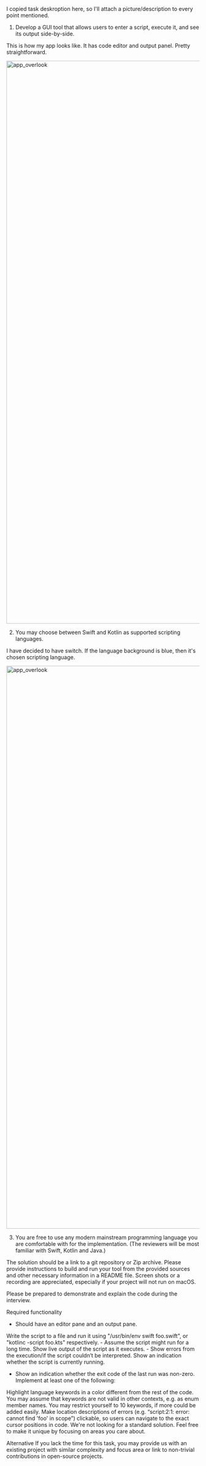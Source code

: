 I copied task deskroption here, so I'll attach a picture/description to every point mentioned.

1. Develop a GUI tool that allows users to enter a script, execute it, and see its output side-by-side. 

This is how my app looks like. It has code editor and output panel. Pretty straightforward.

<img width="1469" alt="app_overlook" src="https://github.com/user-attachments/assets/9e7546ea-e514-48b2-962e-795e955a1952">

2. You may choose between Swift and Kotlin as supported scripting languages.

I have decided to have switch. If the language background is blue, then it's chosen scripting language.

<img width="1469" alt="app_overlook" src="https://github.com/user-attachments/assets/cb5e4b59-e073-4153-8859-ad8918fbee07">

3. You are free to use any modern mainstream programming language you are comfortable with for the implementation. (The reviewers will be most familiar with Swift, Kotlin and Java.) 

The solution should be a link to a git repository or Zip archive. Please provide instructions to build and run your tool from the provided sources and other necessary information in a README file.
Screen shots or a recording are appreciated, especially if your project will not run on macOS.

Please be prepared to demonstrate and explain the code during the interview.

Required functionality
- Should have an editor pane and an output pane.

Write the script to a file and run it using "/usr/bin/env swift foo.swift", or "kotlinc -script foo.kts" respectively. - Assume the script might run for a long time.
Show live output of the script as it executes. - Show errors from the execution/if the script couldn’t be interpreted.
Show an indication whether the script is currently running.
- Show an indication whether the exit code of the last run was non-zero.
  Implement at least one of the following:

Highlight language keywords in a color different from the rest of the code. You may assume that keywords are not valid in other contexts, e.g. as enum member names. You may restrict yourself to 10 keywords, if more could be added easily.
Make location descriptions of errors (e.g. “script:2:1: error: cannot find 'foo' in scope”) clickable, so users can navigate to the exact cursor positions in code.
We're not looking for a standard solution. Feel free to make it unique by focusing on areas you care about.

Alternative
If you lack the time for this task, you may provide us with an existing project with similar complexity and focus area or link to non-trivial contributions in open-source projects.
